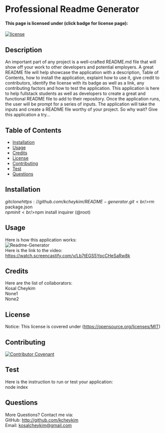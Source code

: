 # Professional Readme Generator

#### This page is licensed under (click badge for license page): 
[![license](https://img.shields.io/badge/License-MIT-yellow.svg)](https://opensource.org/licenses/MIT)

## Description
An important part of any project is a well-crafted README.md file that will show off your work to other developers and potential employers. A great README file will help showcase the application with a description, Table of Contents, how to install the application, explaint how to use it, give credit to contributors, identify the license with its badge as well as a link, any contributing factors and how to test the application. This application is here to help fullstack students as well as developers to create a great and functional README file to add to their repository. Once the application runs, the user will be prompt for a series of inputs. The application will take the inputs and create a README file worthy of your project. So why wait? Give this application a try...

## Table of Contents
* [Installation](#installation)
* [Usage](#usage)
* [Credits](#credits)
* [License](#license) 
* [Contributing](#contributing)
* [Test](#test)  
* [Questions](#questions)

## Installation
$git clone https://github.com/kcheykim/README-generator.git<br />$rm package.json<br />$npm init<br />$npm install inquirer (@root)<br />

## Usage
Here is how this application works:  
![Readme-Generator](./assets/images/Readme-Generator.gif?raw=true) <br />
Here is the link to the video: https://watch.screencastify.com/v/Lb7tEGS5YpcCHeSaRw8k

## Credits
Here are the list of collaborators:  
Kosal Cheykim<br />None1<br />None2<br />

## License
Notice: This license is covered under (https://opensource.org/licenses/MIT)

## Contributing
[![Contributor Covenant](https://img.shields.io/badge/Contributor%20Covenant-2.1-4baaaa.svg)](code_of_conduct.md)

## Test
Here is the instruction to run or test your application:  
node index

## Questions
More Questions? Contact me via:  
GitHub: http://github.com/kcheykim  
Email: kosalcheykim@gmail.com